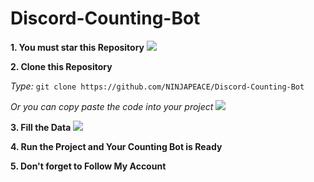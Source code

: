 # Discord-Counting-Bot

**1. You must star this Repository**
![](https://cdn.discordapp.com/attachments/778562438203047947/844868623537274940/Star_This_Repository.png)



**2. Clone this Repository**

_Type:_ `git clone https://github.com/NINJAPEACE/Discord-Counting-Bot` 

_Or you can copy paste the code into your project_
![](https://cdn.discordapp.com/attachments/778562438203047947/844872224719503360/Clone_This_Repository.png)

**3. Fill the Data**
![](https://cdn.discordapp.com/attachments/778562438203047947/844875406652735488/Fill_the_data.png)

**4. Run the Project and Your Counting Bot is Ready**

**5. Don't forget to Follow My Account**
